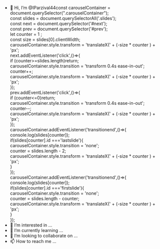 - 👋 Hi, I’m @IParzival44const carouselContainer = document.querySelector(".carouselContainer");  
 const slides = document.querySelectorAll('.slides');  
 const next = document.querySelector('#next');  
 const prev = document.querySelector('#prev');  
 let counter = 1 ;  
 const size = slides[0].clientWidth;  
 carouselContainer.style.transform = 'translateX(' + (-size * counter ) + 'px';  
 next.addEventListener('click',()=>{  
   if (counter>=slides.length)return;  
   carouselContainer.style.transition = 'transform 0.4s ease-in-out';  
   counter++;  
   carouselContainer.style.transform = 'translateX(' + (-size * counter ) + 'px';  
 });  
 prev.addEventListener('click',()=>{  
   if (counter<=0)return;  
   carouselContainer.style.transition = 'transform 0.4s ease-in-out';  
   counter--;  
   carouselContainer.style.transform = 'translateX(' + (-size * counter ) + 'px';  
 });  
 carouselContainer.addEventListener('transitionend',()=>{  
   console.log(slides[counter]);  
   if(slides[counter].id ==='lastslide'){  
   carouselContainer.style.transition = 'none';  
   counter = slides.length - 2;      
   carouselContainer.style.transform = 'translateX(' + (-size * counter ) + 'px';  
   }  
 });  
 carouselContainer.addEventListener('transitionend',()=>{  
   console.log(slides[counter]);  
   if(slides[counter].id ==='firstslide'){  
   carouselContainer.style.transition = 'none';  
   counter = slides.length - counter;      
   carouselContainer.style.transform = 'translateX(' + (-size * counter ) + 'px';  
   }  
 });  
- 👀 I’m interested in ...
- 🌱 I’m currently learning ...
- 💞️ I’m looking to collaborate on ...
- 📫 How to reach me ...

<!---
IParzival44 is a ✨ special ✨ repository because its `README.md` (this file) appears on your GitHub profile.
You can click the Preview link to take a look at your changes.
--->
